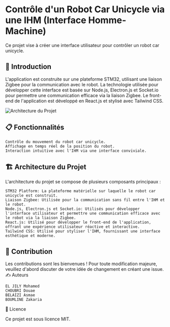 # Contrôle d'un Robot Car Unicycle via une IHM (Interface Homme-Machine)

Ce projet vise à créer une interface utilisateur pour contrôler un robot car unicycle.

## 🤖 Introduction
L'application est construite sur une plateforme STM32, utilisant une liaison Zigbee pour la communication avec le robot. La technologie utilisée pour développer cette interface est basée sur Node.js, Electron.js et Socket.io pour permettre une communication efficace via la liaison Zigbee. Le front-end de l'application est développé en React.js et stylisé avec Tailwind CSS.

![Architecture du Projet](lien_vers_l_image)

## 📋 Fonctionnalités

    Contrôle du mouvement du robot car unicycle.
    Affichage en temps réel de la position du robot.
    Interaction intuitive avec l'IHM via une interface conviviale.

## 🏗️ Architecture du Projet

L'architecture du projet se compose de plusieurs composants principaux :

    STM32 Platform: La plateforme matérielle sur laquelle le robot car unicycle est construit.
    Liaison Zigbee: Utilisée pour la communication sans fil entre l'IHM et le robot.
    Node.js, Electron.js et Socket.io: Utilisés pour développer l'interface utilisateur et permettre une communication efficace avec 
    le robot via la liaison Zigbee.
    React.js: Utilisé pour développer le front-end de l'application, offrant une expérience utilisateur réactive et interactive.
    Tailwind CSS: Utilisé pour styliser l'IHM, fournissant une interface esthétique et moderne.

## 🤝 Contribution

Les contributions sont les bienvenues ! Pour toute modification majeure, veuillez d'abord discuter de votre idée de changement en créant une issue.
✍️ Auteurs

    EL JILY Mohamed
    CHOUBRI Douae
    BELAIZI Asmae
    BOUMLINE Zakaria

📝 Licence

Ce projet est sous licence MIT.



